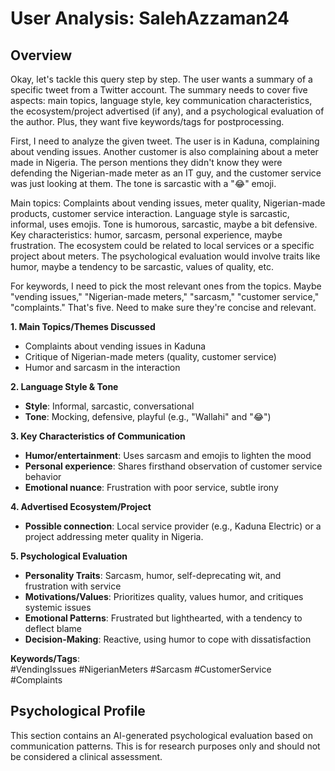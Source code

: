 # User Analysis: SalehAzzaman24

## Overview

<think>
Okay, let's tackle this query step by step. The user wants a summary of a specific tweet from a Twitter account. The summary needs to cover five aspects: main topics, language style, key communication characteristics, the ecosystem/project advertised (if any), and a psychological evaluation of the author. Plus, they want five keywords/tags for postprocessing.

First, I need to analyze the given tweet. The user is in Kaduna, complaining about vending issues. Another customer is also complaining about a meter made in Nigeria. The person mentions they didn't know they were defending the Nigerian-made meter as an IT guy, and the customer service was just looking at them. The tone is sarcastic with a "😂" emoji.

Main topics: Complaints about vending issues, meter quality, Nigerian-made products, customer service interaction. Language style is sarcastic, informal, uses emojis. Tone is humorous, sarcastic, maybe a bit defensive. Key characteristics: humor, sarcasm, personal experience, maybe frustration. The ecosystem could be related to local services or a specific project about meters. The psychological evaluation would involve traits like humor, maybe a tendency to be sarcastic, values of quality, etc.

For keywords, I need to pick the most relevant ones from the topics. Maybe "vending issues," "Nigerian-made meters," "sarcasm," "customer service," "complaints." That's five. Need to make sure they're concise and relevant.
</think>

**1. Main Topics/Themes Discussed**  
- Complaints about vending issues in Kaduna  
- Critique of Nigerian-made meters (quality, customer service)  
- Humor and sarcasm in the interaction  

**2. Language Style & Tone**  
- **Style**: Informal, sarcastic, conversational  
- **Tone**: Mocking, defensive, playful (e.g., "Wallahi" and "😂")  

**3. Key Characteristics of Communication**  
- **Humor/entertainment**: Uses sarcasm and emojis to lighten the mood  
- **Personal experience**: Shares firsthand observation of customer service behavior  
- **Emotional nuance**: Frustration with poor service, subtle irony  

**4. Advertised Ecosystem/Project**  
- **Possible connection**: Local service provider (e.g., Kaduna Electric) or a project addressing meter quality in Nigeria.  

**5. Psychological Evaluation**  
- **Personality Traits**: Sarcasm, humor, self-deprecating wit, and frustration with service  
- **Motivations/Values**: Prioritizes quality, values humor, and critiques systemic issues  
- **Emotional Patterns**: Frustrated but lighthearted, with a tendency to deflect blame  
- **Decision-Making**: Reactive, using humor to cope with dissatisfaction  

**Keywords/Tags**:  
#VendingIssues #NigerianMeters #Sarcasm #CustomerService #Complaints

## Psychological Profile

This section contains an AI-generated psychological evaluation based on communication patterns. This is for research purposes only and should not be considered a clinical assessment.
